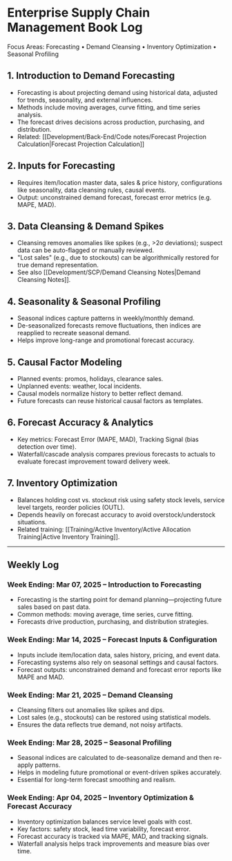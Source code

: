 # Enterprise Supply Chain Management Book Log

Focus Areas: Forecasting • Demand Cleansing • Inventory Optimization • Seasonal Profiling

## 1. Introduction to Demand Forecasting
- Forecasting is about projecting demand using historical data, adjusted for trends, seasonality, and external influences.
- Methods include moving averages, curve fitting, and time series analysis.
- The forecast drives decisions across production, purchasing, and distribution.
- Related: [[Development/Back-End/Code notes/Forecast Projection Calculation|Forecast Projection Calculation]]

## 2. Inputs for Forecasting
- Requires item/location master data, sales & price history, configurations like seasonality, data cleansing rules, causal events.
- Output: unconstrained demand forecast, forecast error metrics (e.g. MAPE, MAD).

## 3. Data Cleansing & Demand Spikes
- Cleansing removes anomalies like spikes (e.g., >2σ deviations); suspect data can be auto-flagged or manually reviewed.
- "Lost sales" (e.g., due to stockouts) can be algorithmically restored for true demand representation.
- See also [[Development/SCP/Demand Cleansing Notes|Demand Cleansing Notes]].

## 4. Seasonality & Seasonal Profiling
- Seasonal indices capture patterns in weekly/monthly demand.
- De-seasonalized forecasts remove fluctuations, then indices are reapplied to recreate seasonal demand.
- Helps improve long-range and promotional forecast accuracy.

## 5. Causal Factor Modeling
- Planned events: promos, holidays, clearance sales.
- Unplanned events: weather, local incidents.
- Causal models normalize history to better reflect demand.
- Future forecasts can reuse historical causal factors as templates.

## 6. Forecast Accuracy & Analytics
- Key metrics: Forecast Error (MAPE, MAD), Tracking Signal (bias detection over time).
- Waterfall/cascade analysis compares previous forecasts to actuals to evaluate forecast improvement toward delivery week.

## 7. Inventory Optimization
- Balances holding cost vs. stockout risk using safety stock levels, service level targets, reorder policies (OUTL).
- Depends heavily on forecast accuracy to avoid overstock/understock situations.
- Related training: [[Training/Active Inventory/Active Allocation Training|Active Inventory Training]].

---

## Weekly Log
### Week Ending: Mar 07, 2025 – Introduction to Forecasting
- Forecasting is the starting point for demand planning—projecting future sales based on past data.
- Common methods: moving average, time series, curve fitting.
- Forecasts drive production, purchasing, and distribution strategies.

### Week Ending: Mar 14, 2025 – Forecast Inputs & Configuration
- Inputs include item/location data, sales history, pricing, and event data.
- Forecasting systems also rely on seasonal settings and causal factors.
- Forecast outputs: unconstrained demand and forecast error reports like MAPE and MAD.

### Week Ending: Mar 21, 2025 – Demand Cleansing
- Cleansing filters out anomalies like spikes and dips.
- Lost sales (e.g., stockouts) can be restored using statistical models.
- Ensures the data reflects true demand, not noisy artifacts.

### Week Ending: Mar 28, 2025 – Seasonal Profiling
- Seasonal indices are calculated to de-seasonalize demand and then re-apply patterns.
- Helps in modeling future promotional or event-driven spikes accurately.
- Essential for long-term forecast smoothing and realism.

### Week Ending: Apr 04, 2025 – Inventory Optimization & Forecast Accuracy
- Inventory optimization balances service level goals with cost.
- Key factors: safety stock, lead time variability, forecast error.
- Forecast accuracy is tracked via MAPE, MAD, and tracking signals.
- Waterfall analysis helps track improvements and measure bias over time.
